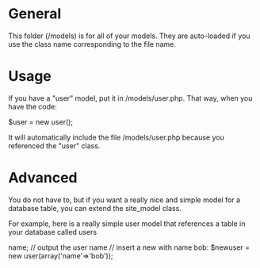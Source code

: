 General
=======

This folder (/models) is for all of your models.
They are auto-loaded if you use the class name corresponding to the file name.


Usage
=====

If you have a "user" model, put it in /models/user.php.  That way, when you have the code:

  $user = new user();

It will automatically include the file /models/user.php because you referenced the "user" class.


Advanced
========

You do not have to, but if you want a really nice and simple model for a database table, you can extend the site_model class.

For example, here is a really simple user model that references a table in your database called users

  <?php
  class user extends site_model
  {
    protected $table = 'users';
  }
  
  // anywhere else (a controller, or even a view if you are a goofy goober)
  $user = new user(1); // get user with id 1
  echo $user->name; // output the user name
  
  // insert a new with name bob:
  $newuser = new user(array('name'=>'bob'));
  